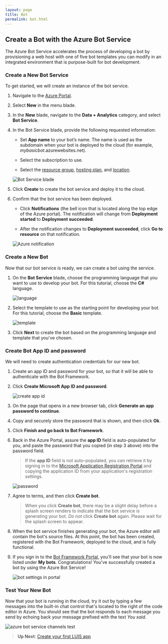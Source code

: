 ```yaml
---
layout: page
title: Bot
permalink: bot.html
---
```


## Create a Bot with the Azure Bot Service

The Azure Bot Service accelerates the process of developing a bot by provisioning a web host with one of five bot templates you can modify in an integrated environment that is purpose-built for bot development.

### Create a New Bot Service

To get started, we will create an instance of the bot service.

1. Navigate to the [Azure Portal](https://portal.azure.com).

1. Select **New** in the menu blade.

1. In the **New** blade, navigate to the **Data + Analytics** category, and select **Bot Service**.

1. In the Bot Service blade, provide the following requested information:

    - Set **App name** to your bot’s name. The name is used as the subdomain when your bot is deployed to the cloud (for example, *mybasicbot*.azurewebsites.net).

    - Select the subscription to use.

    - Select the [resource group](https://azure.microsoft.com/en-us/documentation/articles/resource-group-overview/), [hosting plan](azure-bot-service-hosting-plan.md), and [location](https://azure.microsoft.com/en-us/regions/).  

    ![Bot Service blade](./media/azure-bot-service-create-bot.png)

1. Click **Create** to create the bot service and deploy it to the cloud.

1. Confirm that the bot service has been deployed.

    - Click **Notifications** (the bell icon that is located along the top edge of the Azure portal). The notification will change from **Deployment started** to **Deployment succeeded**.

    - After the notification changes to **Deployment succeeded**, click **Go to resource** on that notification.

	![Azure notification](./media/azure-bot-service-first-bot-notification.png)

### Create a New Bot

Now that our bot service is ready, we can create a bot using the service.

1. On the **Bot Service** blade, choose the programming language that you want to use to develop your bot. For this tutorial, choose the **C#** language.

	![language](./media/azure-bot-service-coding-language.png)  

1. Select the template to use as the starting point for developing your bot. For this tutorial, choose the **Basic** template.

	![template](./media/azure-bot-service-template.png)  

1. Click **Next** to create the bot based on the programming language and template that you've chosen.

### Create Bot App ID and password  

We will need to create authentication credentials for our new bot.

1. Create an app ID and password for your bot, so that it will be able to authenticate with the Bot Framework.

1. Click **Create Microsoft App ID and password**.  

    ![create app id](./media/azure-bot-service-create-app-id.png)  

1. On the page that opens in a new browser tab, click **Generate an app password to continue**.

1. Copy and securely store the password that is shown, and then click **Ok**.

1. Click **Finish and go back to Bot Framework**.

1. Back in the Azure Portal, assure the **app ID** field is auto-populated for you, and paste the password that you copied (in step 3 above) into the password field.

	> If the **app ID** field is not auto-populated, you can retrieve it by signing in to the [Microsoft Application Registration Portal](https://apps.dev.microsoft.com) and copying the application ID from your application's registration settings.

    ![password](./media/azure-bot-service-password.png)  

1. Agree to terms, and then click **Create bot**.

	> When you click **Create bot**, there may be a slight delay before a splash screen renders to indicate that the bot service is generating your bot. *Do not* click **Create bot** again. Please wait for the splash screen to appear.

1. When the bot service finishes generating your bot, the Azure editor will contain the bot's source files. At this point, the bot has been created, registered with the Bot Framework, deployed to the cloud, and is fully functional.

1. If you sign in to the [Bot Framework Portal](https://dev.botframework.com), you'll see that your bot is now listed under **My bots**. Congratulations! You've successfully created a bot by using the Azure Bot Service!

	![bot settings in portal](./media/azure-bot-service-bf-portal.png)

### Test Your New Bot

Now that your bot is running in the cloud, try it out by typing a few messages into the built-in chat control
that's located to the right of the code editor in Azure.
You should see that the bot responds to each message you send by echoing back your message prefixed with the text *You said*.

![azure bot service channels test](./media/azure-bot-service-editor.png)  

> **Up Next**: [Create your first LUIS app](luis.html)
